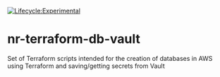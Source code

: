 [![Lifecycle:Experimental](https://img.shields.io/badge/Lifecycle-Experimental-339999)](<Redirect-URL>)

# nr-terraform-db-vault
Set of Terraform scripts intended for the creation of databases in AWS using Terraform and saving/getting secrets from Vault
